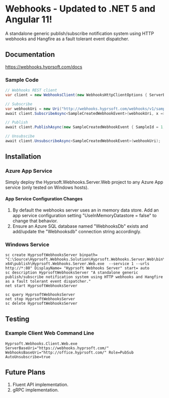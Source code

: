 # Webhooks - Updated to .NET 5 and Angular 11!
A standalone generic publish/subscribe notification system using HTTP webhooks and Hangfire as a fault tolerant event dispatcher.

## Documentation
https://webhooks.hyprsoft.com/docs

### Sample Code
``` csharp
// Webhooks REST client
var client = new WebhooksClient(new WebhooksHttpClientOptions { ServerBaseUri = new Uri("http://webhooks.hyprsoft.com/") });

// Subscribe
var webhookUri = new Uri("http://webhooks.hyprsoft.com/webhooks/v1/samplecreated");
await client.SubscribeAsync<SampleCreatedWebhookEvent>(webhookUri, x => x.SampleType == 2);

// Publish
await client.PublishAsync(new SampleCreatedWebhookEvent { SampleId = 1, SampleType = 2, UserId = 3, ReferenceId = 4 });

// Unsubscibe
await client.UnsubscribeAsync<SampleCreatedWebhookEvent>(webhookUri);
```

## Installation
###  Azure App Service
Simply deploy the Hyprsoft.Webhooks.Server.Web project to any Azure App service (only tested on Windows hosts).
#### App Service Configuration Changes
1. By default the webhooks server uses an in memory data store.  Add an app service configuration setting "UseInMemoryDatastore = false" to change that behavior.
2. Ensure an Azure SQL database named "WebhooksDb" exists and add/update the "Webhooksdb" connection string accordingly.

### Windows Service
``` 
sc create HyprsoftWebhooksServer binpath= "C:\Source\Hyprsoft.Webhooks.Solution\Hyprsoft.Webhooks.Server.Web\bin\Release\netcoreapp5.0\win-x64\publish\Hyprsoft.Webhooks.Server.Web.exe  --service 1 --urls http://*:80" DisplayName= "Hyprsoft Webhooks Server" start= auto
sc description HyprsoftWebhooksServer "A standalone generic publish/subscribe notification system using HTTP webhooks and Hangfire as a fault tolerant event dispatcher." 
net start HyprsoftWebhooksServer

sc query HyprsoftWebhooksServer 
net stop HyprsoftWebhooksServer 
sc delete HyprsoftWebhooksServer 
```

## Testing
### Example Client Web Command Line
```
Hyprsoft.Webhooks.Client.Web.exe ServerBaseUri="https://webhooks.hyprsoft.com/" WebhooksBaseUri="http://office.hyprsoft.com/" Role=PubSub AutoUnsubscribe=true
```

## Future Plans
1. Fluent API implementation.
2. gRPC implementation.